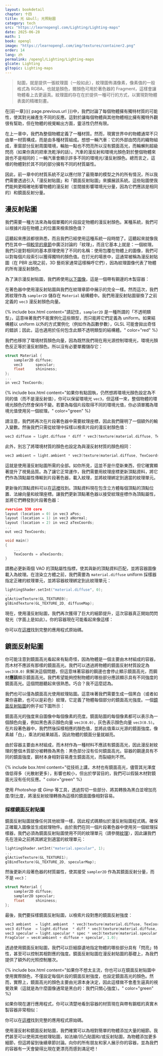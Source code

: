 ```yaml
---
layout: bookdetail
chapter: 十四
title: 光 &bull; 光照貼圖
category: tech
src: "https://learnopengl.com/Lighting/Lighting-maps"
date: 2025-06-28
math: 1
book: opengl
image: "https://learnopengl.com/img/textures/container2.png"
order: 14
lang: zh
permalink: /opengl/Lighting/Lighting-maps
glcate: Lighting
gltopic: Lighting-maps
---
```


> 貼圖，就是提供一張紋理圖（一般如此），紋理圖佈滿像素，像素值的一般格式為 RGBA，也就是顏色，爾顏色可用於著色器的 Fragment，這樣會讓物體看上去更逼真。紋理圖的存在在於提供一種可行的方式，以實現對物體表面的精確刻畫。

在[前一章]({{ page.previous.url }})中，我們討論了每個物體擁有獨特材質的可能性，使其對光線產生不同的反應。這對於讓每個物體與其他物體相比擁有獨特外觀很有幫助，但在物體的視覺輸出方面，靈活性仍然有限。

在上一章中，我們為整個物體定義了一種材質。然而，現實世界中的物體通常不只由單一材質構成，而是由多種材質組成。想想一輛汽車：它的外部由閃亮的織物組成，車窗部分反射周圍環境，輪胎一點也不閃亮所以沒有鏡面高光，而輪蠏則超級閃亮（如果你真的把車洗乾淨的話）。汽車的漫反射和環境光顏色對於整個物體來說也不是相同的；一輛汽車會顯示許多不同的環境光/漫反射顏色。總而言之，這樣的物體對於其不同的部分擁有不同的材質屬性。

因此，前一章中的材質系統不足以應付除了最簡單的模型之外的所有情況，所以我們需要透過引入「漫反射貼圖」和「鏡面反射貼圖」來擴展該系統。這些貼圖使我們能夠更精確地影響物體的漫反射（並間接影響環境光分量，因為它們應該是相同的）和鏡面反射分量。

## 漫反射貼圖

我們需要一種方法來為每個單獨的片段設定物體的漫反射顏色。某種系統，我們可以根據片段在物體上的位置來檢索顏色值？

這聽起來應該都很熟悉，而且我們已經使用這種系統一段時間了。這聽起來就像我們在其中一個[較早的章節](/opengl/Start-Textures)中廣泛討論的「紋理」，而且它基本上就是：一個紋理。我們只是對相同的基本原理使用了不同的名稱：使用包覆在物體上的圖像，我們可以對每個片段索引以獲得獨特的顏色值。在打光的場景中，這通常被稱為漫反射貼圖（在 PBR 出現之前，3D 藝術家通常這樣稱呼它們），因為紋理圖像代表了物體的所有漫反射顏色。

為了演示漫反射貼圖，我們將使用[以下圖像](https://learnopengl.com/img/textures/container2.png)，這是一個帶有鋼邊的木製容器：

在著色器中使用漫反射貼圖與我們在紋理章節中展示的完全一樣。然而這次，我們將紋理作為 `sampler2D` 儲存在 `Material` 結構體中。我們用漫反射貼圖替換了之前定義的 `vec3` 漫反射顏色向量。

{% include box.html content="請記住，`sampler2D` 是一種所謂的「不透明類型」，這意味著我們不能實例化這些類型，而只能將它們定義為 uniform。如果結構體以 uniform 以外的方式實例化（例如作為函數參數），GLSL 可能會拋出奇怪的錯誤；因此，這也適用於任何包含此類不透明類型的結構體。" color="red" %}

我們也移除了環境材質顏色向量，因為既然我們現在用光源控制環境光，環境光顏色反正等於漫反射顏色。所以沒有必要單獨儲存它：

```cpp
struct Material {
    sampler2D diffuse;
    vec3      specular;
    float     shininess;
};
...
in vec2 TexCoords;
```

{% include box.html content="如果你有點固執，仍然想將環境光顏色設定為不同的值（而不是漫反射值），你可以保留環境光 `vec3`，但這樣一來，整個物體的環境光顏色仍然會保持不變。若要為每個片段取得不同的環境光值，你必須單獨為環境光值使用另一個紋理。" color="green" %}

請注意，我們將再次在片段著色器中需要紋理座標，因此我們聲明了一個額外的輸入變數。然後我們只需從紋理中採樣以檢索片段的漫反射顏色值：

```cpp
vec3 diffuse = light.diffuse * diff * vec3(texture(material.diffuse, TexCoords));
```

此外，別忘了將環境材質的顏色也設定為與漫反射材質的顏色相同：

```cpp
vec3 ambient = light.ambient * vec3(texture(material.diffuse, TexCoords));
```

這就是使用漫反射貼圖所需的全部。如你所見，這並不是什麼新東西，但它確實顯著提升了視覺品質。為了讓它正常運作，我們需要用紋理座標更新頂點資料，將它們作為頂點屬性傳輸到片段著色器，載入紋理，並將紋理綁定到適當的紋理單元。

更新後的頂點資料可以在[這裡](https://learnopengl.com/code_viewer.php?code=lighting/vertex_data_textures)找到。頂點資料現在包含立方體每個頂點的頂點位置、法線向量和紋理座標。讓我們更新頂點著色器以接受紋理座標作為頂點屬性，並將它們轉發到片段著色器：

```cpp
#version 330 core
layout (location = 0) in vec3 aPos;
layout (location = 1) in vec3 aNormal;
layout (location = 2) in vec2 aTexCoords;
...
out vec2 TexCoords;

void main()
{
    ...
    TexCoords = aTexCoords;
}
```

請務必更新兩個 VAO 的頂點屬性指標，使其與新的頂點資料匹配，並將容器圖像載入為紋理。在渲染立方體之前，我們需要為 `material.diffuse` uniform 採樣器指定正確的紋理單元，並將容器紋理綁定到此紋理單元：

```cpp
lightingShader.setInt("material.diffuse", 0);
...
glActiveTexture(GL_TEXTURE0);
glBindTexture(GL_TEXTURE_2D, diffuseMap);
```

現在，使用漫反射貼圖，我們再次獲得了巨大的細節提升，這次容器真正開始閃閃發光（字面上是如此）。你的容器現在可能看起來像這樣：

你可以在[這裡](https://learnopengl.com/code_viewer_gh.php?code=src/2.lighting/4.1.lighting_maps_diffuse_map/lighting_maps_diffuse.cpp)找到完整的應用程式原始碼。

## 鏡面反射貼圖

你可能注意到鏡面高光看起來有點奇怪，因為物體是一個主要由木材組成的容器，而木材不應該有那樣的鏡面高光。我們可以透過將物體的鏡面反射材質設定為 `vec3(0.0)` 來解決這個問題，但這意味著容器的鋼邊也會停止顯示鏡面高光，而鋼材**應該**顯示鏡面高光。我們希望能夠控制物體的哪些部分應該顯示具有不同強度的鏡面高光。這個問題聽起來很熟悉。巧合？我不這麼認為。

我們也可以僅為鏡面高光使用紋理貼圖。這意味著我們需要生成一個黑白（或者如果你喜歡，也可以是彩色）紋理，它定義了物體每個部分的鏡面高光強度。一個[鏡面反射貼圖](https://learnopengl.com/img/textures/container2_specular.png)的例子如下圖所示：

鏡面高光的強度來自圖像中每個像素的亮度。鏡面貼圖的每個像素都可以表示為一個顏色向量，例如黑色表示顏色向量 `vec3(0.0)`，灰色表示顏色向量 `vec3(0.5)`。在片段著色器中，我們然後採樣相應的顏色值，並將此值乘以光源的鏡面強度。像素越「白」，乘法的結果越高，因此物體的鏡面分量就越亮。

由於容器主要由木材組成，而木材作為一種材料不應該有鏡面高光，因此漫反射紋理的整個木質部分被轉換為黑色：黑色部分沒有任何鏡面高光。容器的鋼邊具有不同的鏡面強度，鋼材本身相對容易產生鏡面高光，而裂縫則不然。

{% include box.html content="從技術上講，木材也有鏡面高光，儘管其光澤度值低得多（光散射更多），影響也較小，但出於學習目的，我們可以假裝木材對鏡面光沒有任何反應。" color="green" %}

使用 _Photoshop_ 或 _Gimp_ 等工具，透過剪切一些部分、將其轉換為黑白並增加亮度/對比度，將漫反射紋理轉換為這樣的鏡面圖像相對容易。

### 採樣鏡面反射貼圖

鏡面反射貼圖就像任何其他紋理一樣，因此程式碼類似於漫反射貼圖程式碼。確保正確載入圖像並生成紋理物件。由於我們在同一個片段著色器中使用另一個紋理採樣器，我們必須為鏡面反射貼圖使用不同的紋理單元（請參閱[紋理](/opengl/Start-Textures)），因此讓我們先在渲染之前將其綁定到適當的紋理單元：

```cpp
lightingShader.setInt("material.specular", 1);
...
glActiveTexture(GL_TEXTURE1);
glBindTexture(GL_TEXTURE_2D, specularMap);
```

然後更新片段著色器的材質屬性，使其接受 `sampler2D` 作為其鏡面反射分量，而不是 `vec3`：

```cpp
struct Material {
    sampler2D diffuse;
    sampler2D specular;
    float     shininess;
};
```

最後，我們要採樣鏡面反射貼圖，以檢索片段對應的鏡面反射強度：

```cpp
vec3 ambient  = light.ambient  * vec3(texture(material.diffuse, TexCoords));
vec3 diffuse  = light.diffuse  * diff * vec3(texture(material.diffuse, TexCoords));
vec3 specular = light.specular * spec * vec3(texture(material.specular, TexCoords));
FragColor = vec4(ambient + diffuse + specular, 1.0);
```

透過使用鏡面反射貼圖，我們可以巨細靡遺地指定物體的哪些部分具有「閃亮」特性，甚至可以控制其相對應的強度。鏡面反射貼圖在漫反射貼圖的基礎上，為我們提供了額外的光照控制層次。

{% include box.html content="如果你不想太主流，你也可以在鏡面反射貼圖中使用實際顏色，不僅設定每個片段的鏡面反射強度，也設定鏡面高光的顏色。然而，實際上，鏡面高光的顏色主要由光源本身決定，因此這樣做不會產生逼真的視覺效果（這就是為什麼圖像通常是黑白的：我們只關心強度）。" color="green" %}

如果你現在運行應用程式，你可以清楚地看到容器的材質現在與帶有鋼框的真實木製容器非常相似：

你可以在[這裡](https://learnopengl.com/code_viewer_gh.php?code=src/2.lighting/4.2.lighting_maps_specular_map/lighting_maps_specular.cpp)找到完整的應用程式原始碼。

使用漫反射和鏡面反射貼圖，我們確實可以為相對簡單的物體添加大量的細節。我們甚至可以使用其他紋理貼圖，如法線/凹凸貼圖和/或反射貼圖，為物體添加更多細節，但這將留到後續章節討論。向你的所有朋友和家人展示你的容器，並為我們的容器有一天會變得比現在更漂亮而感到滿足吧！
